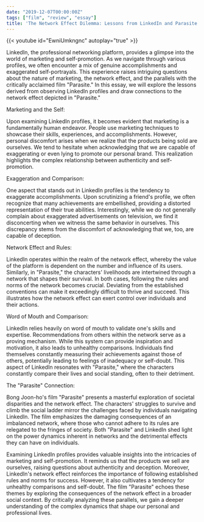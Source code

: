```yaml
---
date: "2019-12-07T00:00:00Z"
tags: ["film", "review", "essay"]
title: 'The Network Effect Dilemma: Lessons from LinkedIn and Parasite'
---
```


{{< youtube id="EwniUmkngnc" autoplay="true" >}}

LinkedIn, the professional networking platform, provides a glimpse into the world of marketing and self-promotion. As we navigate through various profiles, we often encounter a mix of genuine accomplishments and exaggerated self-portrayals. This experience raises intriguing questions about the nature of marketing, the network effect, and the parallels with the critically acclaimed film "Parasite." In this essay, we will explore the lessons derived from observing LinkedIn profiles and draw connections to the network effect depicted in "Parasite."

Marketing and the Self:

Upon examining LinkedIn profiles, it becomes evident that marketing is a fundamentally human endeavor. People use marketing techniques to showcase their skills, experiences, and accomplishments. However, personal discomfort arises when we realize that the products being sold are ourselves. We tend to hesitate when acknowledging that we are capable of exaggerating or even lying to promote our personal brand. This realization highlights the complex relationship between authenticity and self-promotion.

Exaggeration and Comparison:

One aspect that stands out in LinkedIn profiles is the tendency to exaggerate accomplishments. Upon scrutinizing a friend's profile, we often recognize that many achievements are embellished, providing a distorted representation of their true abilities. Interestingly, while we do not generally complain about exaggerated advertisements on television, we find it disconcerting when we witness the same behavior in ourselves. This discrepancy stems from the discomfort of acknowledging that we, too, are capable of deception.

Network Effect and Rules:

LinkedIn operates within the realm of the network effect, whereby the value of the platform is dependent on the number and influence of its users. Similarly, in "Parasite," the characters' livelihoods are intertwined through a network that shapes their survival. In both cases, following the rules and norms of the network becomes crucial. Deviating from the established conventions can make it exceedingly difficult to thrive and succeed. This illustrates how the network effect can exert control over individuals and their actions.

Word of Mouth and Comparison:

LinkedIn relies heavily on word of mouth to validate one's skills and expertise. Recommendations from others within the network serve as a proving mechanism. While this system can provide inspiration and motivation, it also leads to unhealthy comparisons. Individuals find themselves constantly measuring their achievements against those of others, potentially leading to feelings of inadequacy or self-doubt. This aspect of LinkedIn resonates with "Parasite," where the characters constantly compare their lives and social standing, often to their detriment.

The "Parasite" Connection:

Bong Joon-ho's film "Parasite" presents a masterful exploration of societal disparities and the network effect. The characters' struggles to survive and climb the social ladder mirror the challenges faced by individuals navigating LinkedIn. The film emphasizes the damaging consequences of an imbalanced network, where those who cannot adhere to its rules are relegated to the fringes of society. Both "Parasite" and LinkedIn shed light on the power dynamics inherent in networks and the detrimental effects they can have on individuals.

Examining LinkedIn profiles provides valuable insights into the intricacies of marketing and self-promotion. It reminds us that the products we sell are ourselves, raising questions about authenticity and deception. Moreover, LinkedIn's network effect reinforces the importance of following established rules and norms for success. However, it also cultivates a tendency for unhealthy comparisons and self-doubt. The film "Parasite" echoes these themes by exploring the consequences of the network effect in a broader social context. By critically analyzing these parallels, we gain a deeper understanding of the complex dynamics that shape our personal and professional lives.
